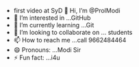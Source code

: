 - first video at SyD
 👋 Hi, I’m @ProIModi
- 👀 I’m interested in ...GitHub
- 🌱 I’m currently learning ...Git
- 💞️ I’m looking to collaborate on ... students 
- 📫 How to reach me ...call 9662484464
- 😄 Pronouns: ...Modi Sir
- ⚡ Fun fact: ...i4u
